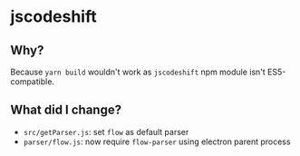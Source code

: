 # jscodeshift
## Why?
Because `yarn build` wouldn't work as `jscodeshift` npm module isn't ES5-compatible.

## What did I change?
- `src/getParser.js`: set `flow` as default parser
- `parser/flow.js`: now require `flow-parser` using electron parent process

